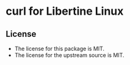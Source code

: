 # curl for Libertine Linux

## License

* The license for this package is MIT.
* The license for the upstream source is MIT.

